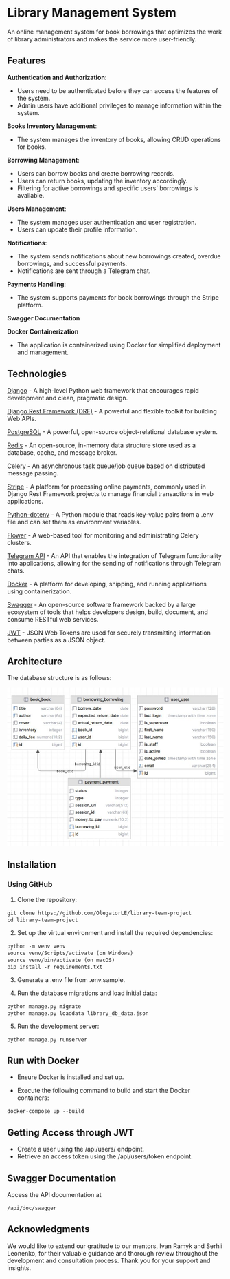 # Library Management System

An online management system for book borrowings that optimizes the work of library administrators and makes the service more user-friendly.

## Features

**Authentication and Authorization**:

* Users need to be authenticated before they can access the features of the system.
* Admin users have additional privileges to manage information within the system.

**Books Inventory Management**:

* The system manages the inventory of books, allowing CRUD operations for books.

**Borrowing Management**:

* Users can borrow books and create borrowing records.
* Users can return books, updating the inventory accordingly.
* Filtering for active borrowings and specific users' borrowings is available.

**Users Management**:

* The system manages user authentication and user registration.
* Users can update their profile information.

**Notifications**:

* The system sends notifications about new borrowings created, overdue borrowings, and successful payments.
* Notifications are sent through a Telegram chat.

**Payments Handling**:

* The system supports payments for book borrowings through the Stripe platform.

**Swagger Documentation**

**Docker Containerization**

* The application is containerized using Docker for simplified deployment and management.



## Technologies

[Django](https://docs.djangoproject.com/en/4.2/) - A high-level Python web framework that encourages rapid development and clean, pragmatic design.

[Django Rest Framework (DRF)](https://www.django-rest-framework.org/) - A powerful and flexible toolkit for building Web APIs.

[PostgreSQL](https://www.postgresql.org/docs/) - A powerful, open-source object-relational database system.

[Redis](https://redis.io/documentation) - An open-source, in-memory data structure store used as a database, cache, and message broker.

[Celery](https://docs.celeryproject.org/en/stable/) - An asynchronous task queue/job queue based on distributed message passing.

[Stripe](https://stripe.com/docs) - A platform for processing online payments, commonly used in Django Rest Framework projects to manage financial transactions in web applications.

[Python-dotenv](https://pypi.org/project/python-dotenv/) - A Python module that reads key-value pairs from a .env file and can set them as environment variables.

[Flower](https://flower.dev/docs/) - A web-based tool for monitoring and administrating Celery clusters.

[Telegram API](https://core.telegram.org/bots/api) - An API that enables the integration of Telegram functionality into applications, allowing for the sending of notifications through Telegram chats.

[Docker](https://docs.docker.com/) - A platform for developing, shipping, and running applications using containerization.

[Swagger](https://swagger.io/docs/) - An open-source software framework backed by a large ecosystem of tools that helps developers design, build, document, and consume RESTful web services.

[JWT](https://jwt.io/introduction/) - JSON Web Tokens are used for securely transmitting information between parties as a JSON object.

## Architecture

The database structure is as follows:

![Db structure](demo/library_db.jpg)


## Installation

### Using GitHub

1. Clone the repository:

```shell
git clone https://github.com/OlegatorLE/library-team-project
cd library-team-project
```

2. Set up the virtual environment and install the required dependencies:

```shell
python -m venv venv
source venv/Scripts/activate (on Windows)
source venv/bin/activate (on macOS)
pip install -r requirements.txt
```

3. Generate a .env file from .env.sample.


4. Run the database migrations and load initial data:

```shell
python manage.py migrate
python manage.py loaddata library_db_data.json
```

5. Run the development server:
```shell
python manage.py runserver
```
## Run with Docker
* Ensure Docker is installed and set up.

* Execute the following command to build and start the Docker containers:

```shell
docker-compose up --build
```

## Getting Access through JWT
* Create a user using the /api/users/ endpoint.
* Retrieve an access token using the /api/users/token endpoint.


## Swagger Documentation
Access the API documentation at 

```shell
/api/doc/swagger
```

## Acknowledgments

We would like to extend our gratitude to our mentors, Ivan Ramyk and Serhii Leonenko, for their valuable guidance and thorough review throughout the development and consultation process. Thank you for your support and insights.